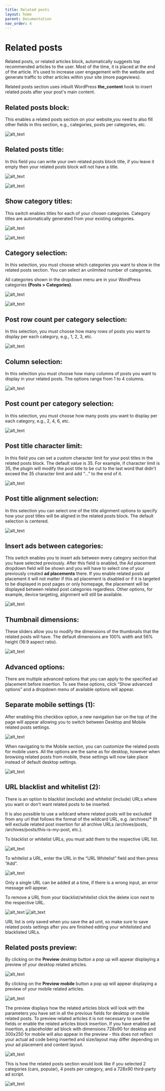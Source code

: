 ```yaml
---
title: Related posts
layout: home
parent: Documentation
nav_order: 4
---
```


# Related posts

Related posts, or related articles block, automatically suggests top recommended articles to the user. Most of the time, it is placed at the end of the article. It’s used to increase user engagement with the website and generate traffic to other articles within your site (more pageviews).

Related posts section uses inbuilt WordPress **the_content** hook to insert related posts after your post's main content.


## Related posts block:

This enables a related posts section on your website,you need to also fill other fields in this section, e.g., categories, posts per categories, etc.

![alt_text](../images/image33.png)


## Related posts title:

In this field you can write your own related posts block title, if you leave it empty then your related posts block will not have a title.

![alt_text](../images/image-related-p-title.png)

![alt_text](../images/image-related-p-title-example.png)


## Show category titles:

This switch enables titles for each of your chosen categories. Category titles are automatically generated from your existing categories.

![alt_text](../images/image-related-p-cat-title.png)

![alt_text](../images/image-related-p-cat-title-example.png)


## Category selection:

In this selection, you must choose which categories you want to show in the related posts section. You can select an unlimited number of categories.

All categories shown in the dropdown menu are in your WordPress categories **(Posts > Categories)**.

![alt_text](../images/image34.png)

![alt_text](../images/image35.png)


## Post row count per category selection:

In this selection, you must choose how many rows of posts you want to display per each category, e.g., 1, 2, 3, etc.

![alt_text](../images/rp-post-row-count.png)


## Column selection:

In this selection you must choose how many columns of posts you want to display in your related posts. The options range from 1 to 4 columns.

![alt_text](../images/rp-column-selection.png)


## Post count per category selection:

In this selection, you must choose how many posts you want to display per each category, e.g., 2, 4, 6, etc.

![alt_text](../images/image36.png)


## Post title character limit:

In this field you can set a custom character limit for your post titles in the related posts block. The default value is 35. For example, if character limit is 35, the plugin will modify the post title to be cut to the last word that didn't exceed the 35 character limit and add “...” to the end of it.

![alt_text](../images/r-p-title-char-limit.png)


## Post title alignment selection:

In this selection you can select one of the title alignment options to specify how your post titles will be aligned in the related posts block. The default selection is centered.

![alt_text](../images/r-p-title-alignment.png)


## Insert ads between categories:

This switch enables you to insert ads between every category section that you have selected previously. After this field is enabled, the Ad placement dropdown field will be shown and you will have to select one of your previously created **ad placements** there. If you enable related posts ad placement it will not matter if this ad placement is disabled or if it is targeted to be displayed in post pages or only homepage, the placement will be displayed between related post categories regardless. Other options, for example, device targeting, alignment will still be available.

![alt_text](../images/r-p-ads.png)


## Thumbnail dimensions:

These sliders allow you to modify the dimensions of the thumbnails that the related posts will have. The default dimensions are 100% width and 56% height (16:9 aspect ratio).

![alt_text](../images/rp-thumb-dimensions.png)


## Advanced options:

There are multiple advanced options that you can apply to the specified ad placement before insertion. To see these options, click “Show advanced options” and a dropdown menu of available options will appear.

## Separate mobile settings (1):

After enabling this checkbox option, a new navigation bar on the top of the page will appear allowing you to switch between Desktop and Mobile related posts settings.

![alt_text](../images/rp-mobile-desktop-checkbox.png)

When navigating to the Mobile section, you can customize the related posts for mobile users. All the options are the same as for desktop, however when browsing related posts  from mobile, these settings will now take place instead of default desktop settings.

![alt_text](../images/rp-mobile-desktop-showcase.png)


## URL blacklist and whitelist (2):
There is an option to blacklist (exclude) and whitelist (include) URLs where you want or don't want related posts to be inserted.

It is also possible to use a wildcard where related posts will be excluded from any url that follows the format of the wildcard URL, e.g. /archives/* (It will exclude related post insertion for all archive URLs /archives/posts, /archives/posts/this-is-my-post, etc.).

To blacklist or whitelist URLs, you must add them to the respective URL list. 

![alt_text](../images/image-blacklist-add.png)

To whitelist a URL, enter the URL in the “URL Whitelist” field and then press “Add”.

![alt_text](../images/image-whitelist-add.png)

Only a single URL can be added at a time, if there is a wrong input, an error message will appear.

To remove a URL from your blacklist/whitelist click the delete icon next to the respective URL.

![alt_text](../images/image-blacklist-delete.png)
![alt_text](../images/image-whitelist-delete.png)

URL list is only saved when you save the ad unit, so make sure to save related posts settings after you are finished editing your whitelisted and blacklisted URLs.


## Related posts preview:

By clicking on the **Preview** desktop button a pop up will appear displaying a preview of your desktop related articles.

![alt_text](../images/rp-desktop-preview.png)

By clicking on the **Preview mobile** button a pop up will appear displaying a preview of your mobile related articles.

![alt_text](../images/rp-mobile-preview.png)

The preview displays how the related articles block will look with the parameters you have set in all the previous fields for desktop or mobile related posts. To preview related articles it is not necessary to save the fields or enable the related articles block insertion. If you have enabled ad insertion, a placeholder ad block with dimensions 728x90 for desktop and 300x250 for mobile will also appear in the preview - this does not reflect your actual ad code being inserted and size/layout may differ depending on your ad placement and content layout.

![alt_text](../images/image-related-preview.png)

This is how the related posts section would look like if you selected 2 categories (cars, popular), 4 posts per category, and a 728x90 third-party ad script. 

![alt_text](../images/image38.png)
